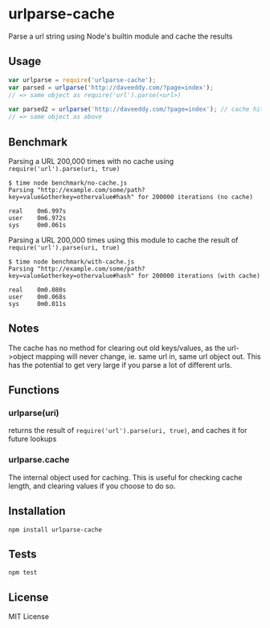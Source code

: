 urlparse-cache
==============

Parse a url string using Node's builtin module and cache the results

Usage
-----

``` js
var urlparse = require('urlparse-cache');
var parsed = urlparse('http://daveeddy.com/?page=index');
// => same object as require('url').parse(<url>)

var parsed2 = urlparse('http://daveeddy.com/?page=index'); // cache hit
// => same object as above
```

Benchmark
---------

Parsing a URL 200,000 times with no cache using `require('url').parse(uri, true)`

    $ time node benchmark/no-cache.js
    Parsing "http://example.com/some/path?key=value&otherkey=othervalue#hash" for 200000 iterations (no cache)

    real    0m6.997s
    user    0m6.972s
    sys     0m0.061s

Parsing a URL 200,000 times using this module to cache the result of `require('url').parse(uri, true)`

    $ time node benchmark/with-cache.js
    Parsing "http://example.com/some/path?key=value&otherkey=othervalue#hash" for 200000 iterations (with cache)

    real    0m0.080s
    user    0m0.068s
    sys     0m0.011s

Notes
-----

The cache has no method for clearing out old keys/values, as the url->object
mapping will never change, ie. same url in, same url object out.  This has the
potential to get very large if you parse a lot of different urls.

Functions
---------

### urlparse(uri)

returns the result of `require('url').parse(uri, true)`, and caches it for future lookups

### urlparse.cache

The internal object used for caching.  This is useful for checking cache length, and clearing
values if you choose to do so.

Installation
------------

    npm install urlparse-cache

Tests
-----

    npm test

License
-------

MIT License
